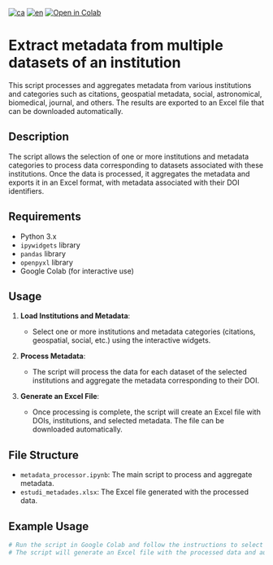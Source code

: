 [![ca](https://img.shields.io/badge/lang-ca-blue.svg)](https://github.com/CSUC/RDR-scripts/blob/main/multiple_datasets_metadata/README.md)
[![en](https://img.shields.io/badge/lang-en-green.svg)](https://github.com/CSUC/RDR-scripts/blob/main/multiple_datasets_metadata/README_ENG.md)
[![Open in Colab](https://colab.research.google.com/assets/colab-badge.svg)](https://colab.research.google.com/github/CSUC/RDR-scripts/blob/main/multiple_datasets_metadata/multiple_datasets_metadata_script.ipynb)
# Extract metadata from multiple datasets of an institution

This script processes and aggregates metadata from various institutions and categories such as citations, geospatial metadata, social, astronomical, biomedical, journal, and others. The results are exported to an Excel file that can be downloaded automatically.

## Description
The script allows the selection of one or more institutions and metadata categories to process data corresponding to datasets associated with these institutions. Once the data is processed, it aggregates the metadata and exports it in an Excel format, with metadata associated with their DOI identifiers.

## Requirements
- Python 3.x
- `ipywidgets` library
- `pandas` library
- `openpyxl` library
- Google Colab (for interactive use)

## Usage

1. **Load Institutions and Metadata**:
    - Select one or more institutions and metadata categories (citations, geospatial, social, etc.) using the interactive widgets.

2. **Process Metadata**:
    - The script will process the data for each dataset of the selected institutions and aggregate the metadata corresponding to their DOI.

3. **Generate an Excel File**:
    - Once processing is complete, the script will create an Excel file with DOIs, institutions, and selected metadata. The file can be downloaded automatically.

## File Structure

- `metadata_processor.ipynb`: The main script to process and aggregate metadata.
- `estudi_metadades.xlsx`: The Excel file generated with the processed data.

## Example Usage
```python
# Run the script in Google Colab and follow the instructions to select institutions and metadata.
# The script will generate an Excel file with the processed data and automatically download it.
